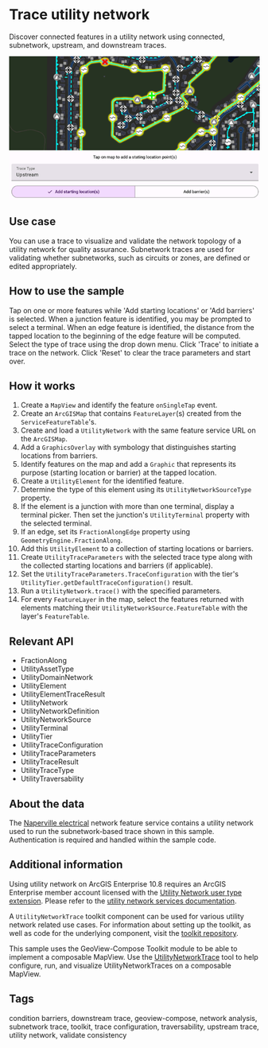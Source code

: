 # Trace utility network

Discover connected features in a utility network using connected, subnetwork, upstream, and downstream traces.

![Image of trace utility network](trace-utility-network.png)

## Use case

You can use a trace to visualize and validate the network topology of a utility network for quality assurance. Subnetwork traces are used for validating whether subnetworks, such as circuits or zones, are defined or edited appropriately.

## How to use the sample

Tap on one or more features while 'Add starting locations' or 'Add barriers' is selected. When a junction feature is identified, you may be prompted to select a terminal. When an edge feature is identified, the distance from the tapped location to the beginning of the edge feature will be computed. Select the type of trace using the drop down menu. Click 'Trace' to initiate a trace on the network. Click 'Reset' to clear the trace parameters and start over.

## How it works

1. Create a `MapView` and identify the feature `onSingleTap` event.
2. Create an `ArcGISMap` that contains `FeatureLayer`(s) created from the `ServiceFeatureTable`'s.
3. Create and load a `UtilityNetwork` with the same feature service URL on the `ArcGISMap`.
4. Add a `GraphicsOverlay` with symbology that distinguishes starting locations from barriers.
5. Identify features on the map and add a `Graphic` that represents its purpose (starting location or barrier) at the tapped location.
6. Create a `UtilityElement` for the identified feature.
7. Determine the type of this element using its `UtilityNetworkSourceType` property.
8. If the element is a junction with more than one terminal, display a terminal picker. Then set the junction's `UtilityTerminal` property with the selected terminal.
9. If an edge, set its `FractionAlongEdge` property using `GeometryEngine.FractionAlong`.
10. Add this `UtilityElement` to a collection of starting locations or barriers.
11. Create `UtilityTraceParameters` with the selected trace type along with the collected starting locations and barriers (if applicable).
12. Set the `UtilityTraceParameters.TraceConfiguration` with the tier's `UtilityTier.getDefaultTraceConfiguration()` result.
13. Run a `UtilityNetwork.trace()` with the specified parameters.
14. For every `FeatureLayer` in the map, select the features returned with elements matching their `UtilityNetworkSource.FeatureTable` with the layer's `FeatureTable`.

## Relevant API

* FractionAlong
* UtilityAssetType
* UtilityDomainNetwork
* UtilityElement
* UtilityElementTraceResult
* UtilityNetwork
* UtilityNetworkDefinition
* UtilityNetworkSource
* UtilityTerminal
* UtilityTier
* UtilityTraceConfiguration
* UtilityTraceParameters
* UtilityTraceResult
* UtilityTraceType
* UtilityTraversability

## About the data

The [Naperville electrical](https://sampleserver7.arcgisonline.com/server/rest/services/UtilityNetwork/NapervilleElectric/FeatureServer) network feature service contains a utility network used to run the subnetwork-based trace shown in this sample. Authentication is required and handled within the sample code.

## Additional information

Using utility network on ArcGIS Enterprise 10.8 requires an ArcGIS Enterprise member account licensed with the [Utility Network user type extension](https://enterprise.arcgis.com/en/portal/latest/administer/windows/license-user-type-extensions.htm#ESRI_SECTION1_41D78AD9691B42E0A8C227C113C0C0BF). Please refer to the [utility network services documentation](https://enterprise.arcgis.com/en/server/latest/publish-services/windows/utility-network-services.htm).

A `UtilityNetworkTrace` toolkit component can be used for various utility network related use cases. For information about setting up the toolkit, as well as code for the underlying component, visit the [toolkit repository](https://github.com/Esri/arcgis-maps-sdk-kotlin-toolkit).

This sample uses the GeoView-Compose Toolkit module to be able to implement a composable MapView. Use the [UtilityNetworkTrace](https://github.com/Esri/arcgis-maps-sdk-kotlin-toolkit/tree/main/toolkit/utilitynetworks) tool to help configure, run, and visualize UtilityNetworkTraces on a composable MapView.

## Tags

condition barriers, downstream trace, geoview-compose, network analysis, subnetwork trace, toolkit, trace configuration, traversability, upstream trace, utility network, validate consistency
